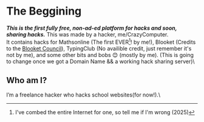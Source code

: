 # The Beggining
***This is the first fully free, non-ad-ed platform for hacks and soon, sharing hacks.***
This was made by a hacker, me/CrazyComputer.\
It contains hacks for Mathsonline (The first EVER[^1]! by me!), Blooket (Credits to the [Blooket Council](https://github.com/Blooket-Council)), TypingClub (No availible credit, just remember it's not by me), and some other bits and bobs 😊 (mostly by me). (This is going to change once we got a Domain Name && a working hack sharing server)\

## Who am I?
I’m a freelance hacker who hacks school websites(for now!).\
[^1]: I've combed the entire Internet for one, so tell me if I'm wrong (2025)

